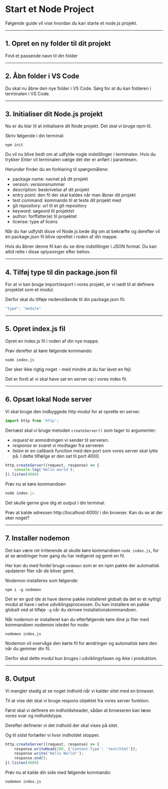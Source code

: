 # Start et Node Project

Følgende guide vil vise hvordan du kan starte et node.js projekt.
___
## 1. Opret en ny folder til dit projekt
Find et passende navn til din folder
___
## 2. Åbn folder i VS Code
Du skal nu åbne den nye folder i VS Code. Sørg for at du kan folderen i terminalen i VS Code.
___
## 3. Initialiser dit Node.js projekt
Nu er du klar til at initialisere dit Node projekt. Det skal vi bruge npm til.

Skriv følgende i din terminal:
```
npm init
```
Du vil nu blive bedt om at udfylde nogle indstillinger i terminalen. Hvis du trykker *Enter* vil terminalen vælge det der er anført i parantesen. 

Herunder finder du en forklaring til spørgsmålene:

- package name: navnet på dit projekt
- version: versionsnummer
- description: beskrivelse af dit projekt
- entry point: den fil der skal kaldes når man åbner dit projekt
- test command: kommando til at teste dit projekt med
- git repository: url til et git repository
- keyword: søgeord til projektet
- author: forffatter(e) til projektet
- license: type af licens

Når du har udfyldt disse vil Node.js bede dig om at bekræfte og derefter vil en package.json fil blive oprettet i roden af din mappe.

Hvis du åbner denne fil kan du se dine indstillinger i JSON format. Du kan altid rette i disse oplysninger efter behov.
___
## 4. Tilføj type til din package.json fil
For at vi kan bruge import/export i vores projekt, er vi nødt til at definere projektet som et modul.

Derfor skal du tilføje nedenstående til din package.json fil:
```js
"type": "module"
```
___
## 5. Opret index.js fil
Opret en index.js fil i roden af din nye mappe.

Prøv derefter at køre følgende kommando:
```
node index.js
```
Der sker ikke rigtig noget - med mindre at du har lavet en fejl.

Det er fordi at vi skal have sat en server op i vores index fil.
___
## 6. Opsæt lokal Node server
Vi skal bruge den indbyggede http modul for at oprette en server. 
```js
import http from 'http';
``` 
Dernæst skal vi bruge metoden `createServer()` som tager to argumenter: 

- *request* er anmodningen vi sender til serveren.
- *response* er svaret vi modtager fra serveren
- *listen* er en callback function med den port som vores server skal lytte på. I dette tilfælge er den sat til port 4000.

```js
http.createServer((request, response) => {
    console.log('Hello world');
}).listen(4000)
```
Prøv nu at køre kommandoen
```js
node index.js
```
Det skulle gerne give dig et output i din terminal.

Prøv at kalde adressen http://localhost:4000/ i din browser. Kan du se at der sker noget?
___
## 7. Installer nodemon
Det kan være ret irriterende at skulle køre kommandoen `node index.js`, for at se ændringer hver gang du har redigeret og gemt en fil.

Her kan du med fordel bruge `nodemon` som er en npm pakke der automatisk opdaterer filer når de bliver gemt.

Nodemon installeres som følgende:
```
npm i -g nodemon
```
Det er en god ide at have denne pakke installeret globalt da det er et nyttigt modul at have i selve udviklingsprocessen. Du kan installere en pakke globalt ved at tilføje `-g` når du skrivee installationskommandoen.

Når nodemon er installeret kan du efterfølgende køre dine js filer med kommandoen nodemon istedet for node:
```
nodemon index.js
```
Nodemon vil overvåge den kørte fil for ændringer og automatisk køre den når du gemmer din fil. 

Derfor skal dette modul kun bruges i udviklingsfasen og ikke i produktion.
___
## 8. Output
Vi mangler stadig at se noget indhold når vi kalder sitet med en browser. 

Til at vise det skal vi bruge respons objektet fra vores server funktion.

Først skal vi definere en indholdsheader, sådan at browseren kan læse vores svar og indholdstype. 

Derefter definerer vi det indhold der skal vises på sitet.

Og til sidst fortæller vi hvor indholdet stopper.

```js
http.createServer((request, response) => {
    response.writeHead(200, {'Content-Type': 'text/html'});
    response.write('Hello World!');
    response.end();
}).listen(4000)
```
Prøv nu at kalde din side med følgende kommando:
```
nodemon index.js
```
